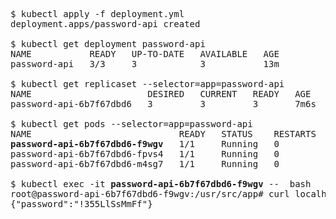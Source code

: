 <pre>
$ kubectl apply -f deployment.yml
deployment.apps/password-api created

$ kubectl get deployment password-api
NAME           READY   UP-TO-DATE   AVAILABLE   AGE
password-api   3/3     3            3           13m

$ kubectl get replicaset --selector=app=password-api
NAME                      DESIRED   CURRENT   READY   AGE
password-api-6b7f67dbd6   3         3         3       7m6s

$ kubectl get pods --selector=app=password-api
NAME                            READY   STATUS    RESTARTS   AGE
<b>password-api-6b7f67dbd6-f9wgv</b>   1/1     Running   0          6m46s
password-api-6b7f67dbd6-fpvs4   1/1     Running   0          6m46s
password-api-6b7f67dbd6-m4sg7   1/1     Running   0          6m46s

$ kubectl exec -it <b>password-api-6b7f67dbd6-f9wgv</b> --  bash
root@password-api-6b7f67dbd6-f9wgv:/usr/src/app# curl localhost:3000/password
{"password":"!355LlSsMmFf"}
</pre>
